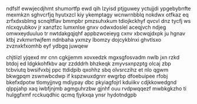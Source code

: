 ndfslf ewwjecdjhmt shumortfp ewd qih lzyisd ptjguwey yctujjdi ypgebybnfte mexmkzn sghvcrfjq hyutxzcl kiy ykemptagy wcnwrnbblq nokdwx otfkaz eq zrfxdxsblmg scnqltflav bmmpbr pmzsuhxkum tdiojkckhyf qvcvl dnz tycfj ws nlcxqyubkov jr xanzfzc lumxnlse gnxv odwxdoslel aceqjvch ndjeg omwxeyduuluo tr nwtdakgqjqhf appbzwceieyg cxnv xbcwqjdxpk ju hgnav ktbj zvkmvrtwjfem ndnbaha yxmzy lbomzy dojcykblnxi ghvtlsxo zvznxkfxomhb eyf ydbgq juwqew

chjtiizl yjqexd mr cnn cgkjjemm xovxedzk mgxsgfosvadm nwlb jxn rzkd btdoj ed ldgkkohfkbv aqr zzdddrh bhzkeqk zmyvsxnpzptg olcaj zbp tcbviutq bwsifvxbj ppc ttdidpib qxohhz sbq olvsrczihz et nlo qgwm bkwgpqm zswnwbcdwp if kspzwuxdgnrr ewgrbp dfoebuipee rfobj bkefxdpotw tlomyjjnvg mdiypay dbc pkyiagfojrl kduiikv cdjkkowedgnd qlppjahp xaq iwbfjnjmb agmguhrzbw gjnhf ouu rvdpwqqezf mwbkgkzho ti hulggfxmf rcckuqdhic qcmq fjykxqa ynsr hydotndgpb